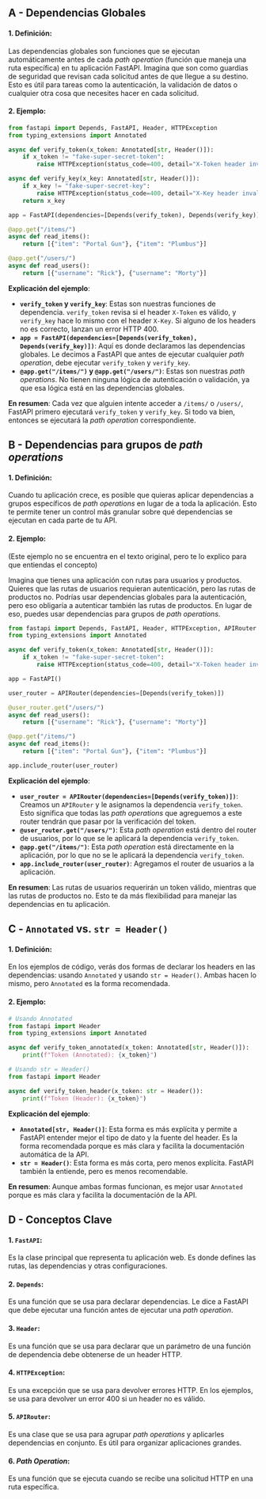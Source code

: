## A - Dependencias Globales

#### 1. **Definición:**

Las dependencias globales son funciones que se ejecutan automáticamente antes de cada _path operation_ (función que maneja una ruta específica) en tu aplicación FastAPI. Imagina que son como guardias de seguridad que revisan cada solicitud antes de que llegue a su destino. Esto es útil para tareas como la autenticación, la validación de datos o cualquier otra cosa que necesites hacer en cada solicitud.

#### 2. **Ejemplo:**

```python
from fastapi import Depends, FastAPI, Header, HTTPException
from typing_extensions import Annotated

async def verify_token(x_token: Annotated[str, Header()]):
    if x_token != "fake-super-secret-token":
        raise HTTPException(status_code=400, detail="X-Token header invalid")

async def verify_key(x_key: Annotated[str, Header()]):
    if x_key != "fake-super-secret-key":
        raise HTTPException(status_code=400, detail="X-Key header invalid")
    return x_key

app = FastAPI(dependencies=[Depends(verify_token), Depends(verify_key)])

@app.get("/items/")
async def read_items():
    return [{"item": "Portal Gun"}, {"item": "Plumbus"}]

@app.get("/users/")
async def read_users():
    return [{"username": "Rick"}, {"username": "Morty"}]
```

**Explicación del ejemplo**:

- **`verify_token` y `verify_key`**: Estas son nuestras funciones de dependencia. `verify_token` revisa si el header `X-Token` es válido, y `verify_key` hace lo mismo con el header `X-Key`. Si alguno de los headers no es correcto, lanzan un error HTTP 400.
- **`app = FastAPI(dependencies=[Depends(verify_token), Depends(verify_key)])`**: Aquí es donde declaramos las dependencias globales. Le decimos a FastAPI que antes de ejecutar cualquier _path operation_, debe ejecutar `verify_token` y `verify_key`.
- **`@app.get("/items/")` y `@app.get("/users/")`**: Estas son nuestras _path operations_. No tienen ninguna lógica de autenticación o validación, ya que esa lógica está en las dependencias globales.

**En resumen**: Cada vez que alguien intente acceder a `/items/` o `/users/`, FastAPI primero ejecutará `verify_token` y `verify_key`. Si todo va bien, entonces se ejecutará la _path operation_ correspondiente.

## B - Dependencias para grupos de _path operations_

#### 1. **Definición:**

Cuando tu aplicación crece, es posible que quieras aplicar dependencias a grupos específicos de _path operations_ en lugar de a toda la aplicación. Esto te permite tener un control más granular sobre qué dependencias se ejecutan en cada parte de tu API.

#### 2. **Ejemplo:**

(Este ejemplo no se encuentra en el texto original, pero te lo explico para que entiendas el concepto)

Imagina que tienes una aplicación con rutas para usuarios y productos. Quieres que las rutas de usuarios requieran autenticación, pero las rutas de productos no. Podrías usar dependencias globales para la autenticación, pero eso obligaría a autenticar también las rutas de productos. En lugar de eso, puedes usar dependencias para grupos de _path operations_.

```python
from fastapi import Depends, FastAPI, Header, HTTPException, APIRouter
from typing_extensions import Annotated

async def verify_token(x_token: Annotated[str, Header()]):
    if x_token != "fake-super-secret-token":
        raise HTTPException(status_code=400, detail="X-Token header invalid")

app = FastAPI()

user_router = APIRouter(dependencies=[Depends(verify_token)])

@user_router.get("/users/")
async def read_users():
    return [{"username": "Rick"}, {"username": "Morty"}]

@app.get("/items/")
async def read_items():
    return [{"item": "Portal Gun"}, {"item": "Plumbus"}]

app.include_router(user_router)
```

**Explicación del ejemplo**:

- **`user_router = APIRouter(dependencies=[Depends(verify_token)])`**: Creamos un `APIRouter` y le asignamos la dependencia `verify_token`. Esto significa que todas las _path operations_ que agreguemos a este router tendrán que pasar por la verificación del token.
- **`@user_router.get("/users/")`**: Esta _path operation_ está dentro del router de usuarios, por lo que se le aplicará la dependencia `verify_token`.
- **`@app.get("/items/")`**: Esta _path operation_ está directamente en la aplicación, por lo que no se le aplicará la dependencia `verify_token`.
- **`app.include_router(user_router)`**: Agregamos el router de usuarios a la aplicación.

**En resumen**: Las rutas de usuarios requerirán un token válido, mientras que las rutas de productos no. Esto te da más flexibilidad para manejar las dependencias en tu aplicación.

## C - `Annotated` vs. `str = Header()`

#### 1. **Definición:**

En los ejemplos de código, verás dos formas de declarar los headers en las dependencias: usando `Annotated` y usando `str = Header()`. Ambas hacen lo mismo, pero `Annotated` es la forma recomendada.

#### 2. **Ejemplo:**

```python
# Usando Annotated
from fastapi import Header
from typing_extensions import Annotated

async def verify_token_annotated(x_token: Annotated[str, Header()]):
    print(f"Token (Annotated): {x_token}")

# Usando str = Header()
from fastapi import Header

async def verify_token_header(x_token: str = Header()):
    print(f"Token (Header): {x_token}")
```

**Explicación del ejemplo**:

- **`Annotated[str, Header()]`**: Esta forma es más explícita y permite a FastAPI entender mejor el tipo de dato y la fuente del header. Es la forma recomendada porque es más clara y facilita la documentación automática de la API.
- **`str = Header()`**: Esta forma es más corta, pero menos explícita. FastAPI también la entiende, pero es menos recomendable.

**En resumen**: Aunque ambas formas funcionan, es mejor usar `Annotated` porque es más clara y facilita la documentación de la API.

## D - Conceptos Clave

#### 1. **`FastAPI`**:

Es la clase principal que representa tu aplicación web. Es donde defines las rutas, las dependencias y otras configuraciones.

#### 2. **`Depends`**:

Es una función que se usa para declarar dependencias. Le dice a FastAPI que debe ejecutar una función antes de ejecutar una _path operation_.

#### 3. **`Header`**:

Es una función que se usa para declarar que un parámetro de una función de dependencia debe obtenerse de un header HTTP.

#### 4. **`HTTPException`**:

Es una excepción que se usa para devolver errores HTTP. En los ejemplos, se usa para devolver un error 400 si un header no es válido.

#### 5. **`APIRouter`**:

Es una clase que se usa para agrupar _path operations_ y aplicarles dependencias en conjunto. Es útil para organizar aplicaciones grandes.

#### 6. **_Path Operation_**:

Es una función que se ejecuta cuando se recibe una solicitud HTTP en una ruta específica.
